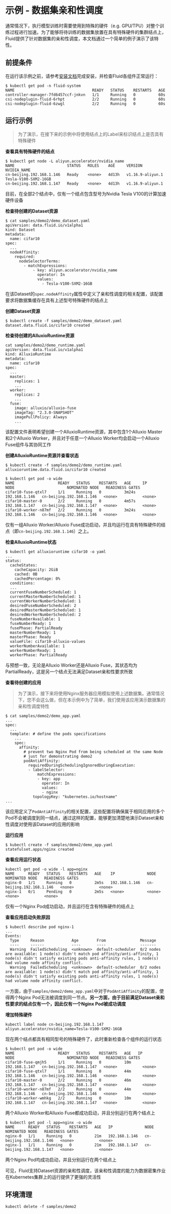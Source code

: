 # 示例 - 数据集亲和性调度
通常情况下，执行模型训练时需要使用到特殊的硬件（e.g. GPU/TPU）对整个训练过程进行加速。为了能够将待训练的数据集放置在具有特殊硬件的集群结点上，Fluid提供了针对数据集的亲和性调度，本文档通过一个简单的例子演示了该特性。

## 前提条件
在运行该示例之前，请参考[安装文档](../installation_cn/README.md)完成安装，并检查Fluid各组件正常运行：
```shell script
$ kubectl get pod -n fluid-system
NAME                                  READY   STATUS    RESTARTS   AGE
controller-manager-7fd6457ccf-jnkvn   1/1     Running   0          60s
csi-nodeplugin-fluid-6rhpt            2/2     Running   0          60s
csi-nodeplugin-fluid-6zwgl            2/2     Running   0          60s
```

## 运行示例
> 为了演示，在接下来的示例中将使用结点上的Label来标识结点上是否具有特殊硬件

**查看具有特殊硬件的结点**
```shell script
$ kubectl get node -L aliyun.accelerator/nvidia_name
NAME                       STATUS   ROLES    AGE     VERSION            NVIDIA_NAME
cn-beijing.192.168.1.146   Ready    <none>   4d13h   v1.16.9-aliyun.1   Tesla-V100-SXM2-16GB
cn-beijing.192.168.1.147   Ready    <none>   4d13h   v1.16.9-aliyun.1   
```
目前，在全部2个结点中，仅有一个结点包含型号为Nvidia Tesla V100的计算加速硬件设备

**检查待创建的Dataset资源**
```shell script
$ cat samples/demo2/demo_dataset.yaml
apiVersion: data.fluid.io/v1alpha1
kind: Dataset
metadata:
  name: cifar10
spec:
  ...
  nodeAffinity:
    required:
      nodeSelectorTerms:
        - matchExpressions:
            - key: aliyun.accelerator/nvidia_name
              operator: In
              values:
                - Tesla-V100-SXM2-16GB
```
在该Dataset的`spec.nodeAffinity`属性中定义了亲和性调度的相关配置，该配置要求将数据集缓存在具有上述型号特殊硬件的结点上

**创建Dataset资源**
```shell script
$ kubectl create -f samples/demo2/demo_dataset.yaml
dataset.data.fluid.io/cifar10 created
```

**检查待创建的AlluxioRuntime资源**
```shell script
cat samples/demo2/demo_runtime.yaml
apiVersion: data.fluid.io/v1alpha1
kind: AlluxioRuntime
metadata:
  name: cifar10
spec:
  ...
  master:
    replicas: 1
    ...
  worker:
    replicas: 2
    ...
  fuse:
    image: alluxio/alluxio-fuse
    imageTag: "2.3.0-SNAPSHOT"
    imagePullPolicy: Always
    ...
```
该配置文件表明希望创建一个AlluxioRuntime资源，其中包含1个Alluxio Master和2个Alluxio Worker，并且对于任意一个Alluxio Worker均会启动一个Alluxio Fuse组件与其协同工作

**创建AlluxioRuntime资源并查看状态**
```shell script
$ kubectl create -f samples/demo2/demo_runtime.yaml
alluxioruntime.data.fluid.io/cifar10 created

$ kubectl get pod -o wide
NAME                   READY   STATUS    RESTARTS   AGE     IP              NODE                       NOMINATED NODE   READINESS GATES
cifar10-fuse-qtxl7     1/1     Running   0          3m24s   192.168.1.146   cn-beijing.192.168.1.146   <none>           <none>
cifar10-master-0       2/2     Running   0          4m57s   192.168.1.147   cn-beijing.192.168.1.147   <none>           <none>
cifar10-worker-n87mf   2/2     Running   0          3m24s   192.168.1.146   cn-beijing.192.168.1.146   <none>           <none>
```
仅有一组Alluxio Worker/Alluxio Fuse成功启动，并且均运行在具有特殊硬件的结点（即`cn-beijing.192.168.1.146`）之上。

**检查AlluxioRuntime状态**
```shell script
$ kubectl get alluxioruntime cifar10 -o yaml
...
status:
  cacheStates:
    cacheCapacity: 2GiB
    cached: 0B
    cachedPercentage: 0%
  conditions:
  ...
  currentFuseNumberScheduled: 1
  currentMasterNumberScheduled: 1
  currentWorkerNumberScheduled: 1
  desiredFuseNumberScheduled: 2
  desiredMasterNumberScheduled: 1
  desiredWorkerNumberScheduled: 2
  fuseNumberAvailable: 1
  fuseNumberReady: 1
  fusePhase: PartialReady
  masterNumberReady: 1
  masterPhase: Ready
  valueFile: cifar10-alluxio-values
  workerNumberAvailable: 1
  workerNumberReady: 1
  workerPhase: PartialReady
```
与预想一致，无论是Alluxio Worker还是Alluxio Fuse，其状态均为PartialReady，这是另一个结点无法满足Dataset亲和性要求所致

**查看待创建的应用**
> 为了演示，接下来将使用Nginx服务器应用模拟使用上述数据集。通常情况下，您不会这么做，但在本示例中为了简单，我们使用该应用演示数据集的亲和性调度特性
```shell script
$ cat samples/demo2/demo_app.yaml
...
spec:
  ...
  template: # define the pods specifications
    ...
    spec:
      affinity:
        # prevent two Nginx Pod from being scheduled at the same Node
        # just for demonstrating demo2
        podAntiAffinity:
          requiredDuringSchedulingIgnoredDuringExecution:
          - labelSelector:
              matchExpressions:
              - key: app
                operator: In
                values:
                - nginx
            topologyKey: "kubernetes.io/hostname"
...
```
该应用定义了`PodAntiAffinity`的相关配置，这些配置将确保属于相同应用的多个Pod不会被调度到同一结点，通过这样的配置，能够更加清楚地演示Dataset亲和性调度对使用该Dataset的应用的影响

**运行应用**

```shell script
$ kubectl create -f samples/demo2/demo_app.yaml 
statefulset.apps/nginx created
```

**查看应用运行状态**
```shell script
kubectl get pod -o wide -l app=nginx
NAME      READY   STATUS    RESTARTS   AGE    IP              NODE                       NOMINATED NODE   READINESS GATES
nginx-0   1/1     Running   0          2m5s   192.168.1.146   cn-beijing.192.168.1.146   <none>           <none>
nginx-1   0/1     Pending   0          2m5s   <none>          <none>                     <none>           <none>
```
仅有一个Nginx Pod成功启动，并且运行在含有特殊硬件的结点上

**查看应用启动失败原因**
```shell script
$ kubectl describe pod nginx-1
...
Events:
  Type     Reason            Age        From               Message
  ----     ------            ----       ----               -------
  Warning  FailedScheduling  <unknown>  default-scheduler  0/2 nodes are available: 1 node(s) didn't match pod affinity/anti-affinity, 1 node(s) didn't satisfy existing pods anti-affinity rules, 1 node(s) had volume node affinity conflict.
  Warning  FailedScheduling  <unknown>  default-scheduler  0/2 nodes are available: 1 node(s) didn't match pod affinity/anti-affinity, 1 node(s) didn't satisfy existing pods anti-affinity rules, 1 node(s) had volume node affinity conflict.
```
一方面，由于`samples/demo2/demo_app.yaml`中对于`PodAntiAffinity`的配置，使得两个Nginx Pod无法被调度到同一节点。**另一方面，由于目前满足Dataset亲和性要求的结点仅有一个，因此仅有一个Nginx Pod被成功调度**

**增加特殊硬件**
```shell script
kubectl label node cn-beijing.192.168.1.147 aliyun.accelerator/nvidia_name=Tesla-V100-SXM2-16GB
```
现在两个结点都具有相同型号的特殊硬件了，此时重新检查各个组件的运行状态
```shell script
$ kubectl get pod -o wide
NAME                   READY   STATUS    RESTARTS   AGE   IP              NODE                       NOMINATED NODE   READINESS GATES
cifar10-fuse-qmjh5     1/1     Running   0          10m   192.168.1.147   cn-beijing.192.168.1.147   <none>           <none>
cifar10-fuse-qtxl7     1/1     Running   0          44m   192.168.1.146   cn-beijing.192.168.1.146   <none>           <none>
cifar10-master-0       2/2     Running   0          46m   192.168.1.147   cn-beijing.192.168.1.147   <none>           <none>
cifar10-worker-n87mf   2/2     Running   0          44m   192.168.1.146   cn-beijing.192.168.1.146   <none>           <none>
cifar10-worker-wmhkg   2/2     Running   0          10m   192.168.1.147   cn-beijing.192.168.1.147   <none>           <none>
```
两个Alluxio Worker和Alluxio Fuse都成功启动，并且分别运行在两个结点上

```shell script
$ kubectl get pod -l app=nginx -o wide
NAME      READY   STATUS    RESTARTS   AGE   IP              NODE                       NOMINATED NODE   READINESS GATES
nginx-0   1/1     Running   0          21m   192.168.1.146   cn-beijing.192.168.1.146   <none>           <none>
nginx-1   1/1     Running   0          21m   192.168.1.147   cn-beijing.192.168.1.147   <none>           <none>
```
两个Nginx Pod均成功启动，并且分别运行在两个结点上

可见，Fluid支持Dataset资源的亲和性调度，该亲和性调度的能力为数据密集作业在Kubernetes集群上的运行提供了更强的灵活性

## 环境清理
```shell script
kubectl delete -f samples/demo2
```













